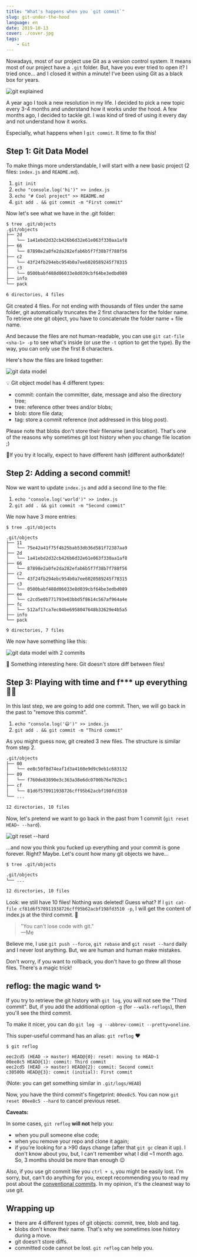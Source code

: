 ```yaml
---
title: "What's happens when you `git commit`"
slug: git-under-the-hood
language: en
date: 2019-10-13
cover: ./cover.jpg
tags: 
    - Git
---
```


Nowadays, most of our project use Git as a version control system. It means most of our project have a `.git` folder. But, have you ever tried to open it?
I tried once... and I closed it within a minute! I've been using Git as a black box for years.

![git explained](./git-explained.png)

A year ago I took a new resolution in my life. I decided to pick a new topic every 3-4 months and understand how it works under the hood.
A few months ago, I decided to tackle git. I was kind of tired of using it every day and not understand how it works. 

Especially, what happens when I `git commit`. It time to fix this!


## Step 1: Git Data Model

To make things more understandable, I will start with a new basic project (2 files: `index.js` and `README.md`).

1. `git init`
2. `echo "console.log('hi')" >> index.js`
3. `echo "# Cool project" >> README.md`
4. `git add . && git commit -m "First commit"`

Now let's see what we have in the .git folder:

```bash
$ tree .git/objects
.git/objects
├── 2d
│   └── 1a41ebd2d32cb426b6d32e61e063f330aa1af8
├── 66
│   └── 87898e2a0fe2da282efab6b5f7f38b7f788f56
├── c2
│   └── 43f24fb294ebc954b0a7ee6020589245f78315
├── c3
│   └── 0500babf488d06033e8d039cbf64be3edbd089
├── info
└── pack

6 directories, 4 files
```

Git created 4 files. For not ending with thousands of files under the same folder, git automatically truncates the 2 first characters for the folder name. To retrieve one git object, you have to concatenate the folder name + file name.

And because the files are not human-readable, you can use `git cat-file <sha-1> -p` to see what's inside (or use the `-t` option to get the type). By the way, you can only use the first 8 characters.

Here's how the files are linked together:

![git data model](./git-data-model.png)

💡 Git object model has 4 different types: 
* commit: contain the committer, date, message and also the directory tree;
* tree: reference other trees and/or blobs;
* blob: store file data; 
* tag: store a commit reference (not addressed in this blog post).

Please note that blobs don't store their filename (and location). That's one of the reasons why sometimes git lost history when you change file location ;)

🤔If you try it locally, expect to have different hash (different author&date)!

## Step 2: Adding a second commit!

Now we want to update `index.js` and add a second line to the file:

1. `echo "console.log('world')" >> index.js`
2. `git add . && git commit -m "Second commit"`

We now have 3 more entries:

```bash{4,5,14,15,16,17}
$ tree .git/objects

.git/objects
├── 11
│   └── 75e42a41f75f4b25bab53db36d581f72387aa9
├── 2d
│   └── 1a41ebd2d32cb426b6d32e61e063f330aa1af8
├── 66
│   └── 87898e2a0fe2da282efab6b5f7f38b7f788f56
├── c2
│   └── 43f24fb294ebc954b0a7ee6020589245f78315
├── c3
│   └── 0500babf488d06033e8d039cbf64be3edbd089
├── ee
│   └── c2cd5e0b771793e03bbd5f8614c567af964a4e
├── fc
│   └── 512af17ca7ec04be6958047648b32629e4b5a5
├── info
└── pack

9 directories, 7 files
```

We now have something like this:

![git data model with 2 commits](./git-data-model-2.png)

👀 Something interesting here: Git doesn't store diff between files! 


## Step 3: Playing with time and f*** up everything 🤦‍♂️

In this last step, we are going to add one commit. Then, we will go back in the past to "remove this commit".

1. `echo "console.log('😃')" >> index.js`
2. `git add . && git commit -m "Third commit"`

As you might guess now, git created 3 new files. The structure is similar from step 2.

```bash
.git/objects
├── 00
│   └── ee8c50f8d74eaf1d3a4160e9d9c9eb1c683132
├── 09
│   └── f760de83890e3c363a38e6dc0700b76e782bc1
├── cf
│   └── 81d6f570911938726cff95b62acbf198fd3510
└── ...

12 directories, 10 files
```

Now, let's pretend we want to go back in the past from 1 commit (`git reset HEAD~ --hard`).

![git reset --hard](./hard-reset.png)

...and now you think you fucked up everything and your commit is gone forever. Right?
Maybe. Let's count how many git objects we have...

```bash
$ tree .git/objects

.git/objects
└── ...

12 directories, 10 files
```

Look: we still have 10 files! Nothing was deleted! Guess what? If I `git cat-file cf81d6f570911938726cff95b62acbf198fd3510 -p`, I will get the content of index.js at the third commit. 🎉

> "You can't lose code with git."  
> —Me

Believe me, I use `git push --force`, `git rebase` and `git reset --hard` daily and I never lost anything. But, we are human and human make mistakes.

Don't worry, if you want to rollback, you don't have to go threw all those files. There's a magic trick!

## reflog: the magic wand ✨

If you try to retrieve the git history with `git log`, you will not see the "Third commit". But, if you add the additional option `-g` (for `--walk-reflogs`), then you'll see the third commit. 

To make it nicer, you can do `git log -g --abbrev-commit --pretty=oneline`.


This super-useful command has an alias: `git reflog` ❤️

```
$ git reflog

eec2cd5 (HEAD -> master) HEAD@{0}: reset: moving to HEAD~1
00ee8c5 HEAD@{1}: commit: Third commit
eec2cd5 (HEAD -> master) HEAD@{2}: commit: Second commit
c30500b HEAD@{3}: commit (initial): First commit
```
(Note: you can get something similar in `.git/logs/HEAD`)

Now, you have the third commit's fingetprint: `00ee8c5`. You can now `git reset 00ee8c5 --hard` to cancel previous reset.

**Caveats:**

In some cases, `git reflog` __will not__ help you:

* when you pull someone else code;
* when you remove your repo and clone it again;
* if you're looking for a >90 days change (after that `git gc` clean it up). I don't know about you, but, I can't remember what I did ~1 month ago. So, 3 months should be more than enough 😉

Also, if you use git commit like you `ctrl + s`, you might be easily lost. I'm sorry, but, can't do anything for you, except recommending you to read my post about the [conventional commits](https://www.maxpou.fr/git-conventional-commits). In my opinion, it's the cleanest way to use git.


## Wrapping up

* there are 4 different types of git objects: commit, tree, blob and tag.
* blobs don't know their name. That's why we sometimes lose history during a move.
* git doesn't store diffs.
* committed code cannot be lost. `git reflog` can help you.
